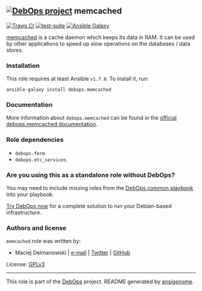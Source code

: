 ## [![DebOps project](http://debops.org/images/debops-small.png)](http://debops.org) memcached

[![Travis CI](http://img.shields.io/travis/debops/ansible-memcached.svg?style=flat)](http://travis-ci.org/debops/ansible-memcached) [![test-suite](http://img.shields.io/badge/test--suite-ansible--memcached-blue.svg?style=flat)](https://github.com/debops/test-suite/tree/master/ansible-memcached/)  [![Ansible Galaxy](http://img.shields.io/badge/galaxy-debops.memcached-660198.svg?style=flat)](https://galaxy.ansible.com/list#/roles/4102)

[memcached](http://memcached.org/) is a cache daemon which keeps its data
in RAM. It can be used by other applications to speed up slow operations on
the databases / data stores.

### Installation

This role requires at least Ansible `v1.7.0`. To install it, run:

    ansible-galaxy install debops.memcached

### Documentation

More information about `debops.memcached` can be found in the
[official debops.memcached documentation](http://docs.debops.org/en/latest/ansible/roles/ansible-memcached/docs/).


### Role dependencies

- `debops.ferm`
- `debops.etc_services`

### Are you using this as a standalone role without DebOps?

You may need to include missing roles from the [DebOps common
playbook](https://github.com/debops/debops-playbooks/blob/master/playbooks/common.yml)
into your playbook.

[Try DebOps now](https://github.com/debops/debops) for a complete solution to run your Debian-based infrastructure.





### Authors and license

`memcached` role was written by:
- Maciej Delmanowski | [e-mail](mailto:drybjed@gmail.com) | [Twitter](https://twitter.com/drybjed) | [GitHub](https://github.com/drybjed)

License: [GPLv3](https://tldrlegal.com/license/gnu-general-public-license-v3-%28gpl-3%29)

***

This role is part of the [DebOps](http://debops.org/) project. README generated by [ansigenome](https://github.com/nickjj/ansigenome/).
